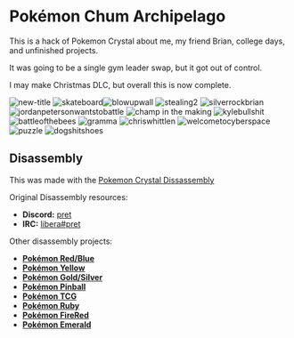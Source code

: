 # Pokémon Chum Archipelago

This is a hack of Pokemon Crystal about me, my friend Brian, college days, and unfinished projects.

It was going to be a single gym leader swap, but it got out of control.

I may make Christmas DLC, but overall this is now complete.

![new-title](https://github.com/lwelyk/chum-archipelago/assets/6764562/05fc59d9-c164-4b24-b7ee-db98d4bbf5c1)
![skateboard](https://github.com/lwelyk/chum-archipelago/assets/6764562/27e3a0fc-8641-46ff-9a7f-a0ef10a35f70)![blowupwall](https://github.com/lwelyk/chum-archipelago/assets/6764562/f66640a0-a1df-4276-93d7-2d4e6860488e)
![stealing2](https://github.com/lwelyk/chum-archipelago/assets/6764562/dfb39a66-0cf4-4cb1-b818-065ee64614ae)
![silverrockbrian](https://github.com/lwelyk/chum-archipelago/assets/6764562/7a632b48-e564-403e-9dd2-e0055bd2fa99)
![jordanpetersonwantstobattle](https://github.com/lwelyk/chum-archipelago/assets/6764562/6602ac72-b888-4f13-a2d9-89df6ba20732)
![champ in the making](https://github.com/lwelyk/chum-archipelago/assets/6764562/2a325d69-b0b5-4dac-b179-d30960cef914)
![kylebullshit](https://github.com/lwelyk/chum-archipelago/assets/6764562/da4c528c-e00f-4015-af4e-c19ba487ad14)
![battleofthebees](https://github.com/lwelyk/chum-archipelago/assets/6764562/46c6c6e2-606b-451c-8734-680138d66093)
![gramma](https://github.com/lwelyk/chum-archipelago/assets/6764562/13129f2e-b497-492c-8460-477c3461ef5d)
![chriswhittlen](https://github.com/lwelyk/chum-archipelago/assets/6764562/a2df4a44-df5e-4349-a221-e162e922828b)
![welcometocyberspace](https://github.com/lwelyk/chum-archipelago/assets/6764562/311ebd56-2bd0-46fb-8020-31d66359a089)
![puzzle](https://github.com/lwelyk/chum-archipelago/assets/6764562/e3737000-7c6a-4769-9f2e-e518e262142d)
![dogshitshoes](https://github.com/lwelyk/chum-archipelago/assets/6764562/6a3529f2-58f1-4093-9397-427a37a96224)



## Disassembly

This was made with the [Pokemon Crystal Dissassembly][pokecrystal]

Original Disassembly resources:

- **Discord:** [pret][discord]
- **IRC:** [libera#pret][irc]

Other disassembly projects:

- [**Pokémon Red/Blue**][pokered]
- [**Pokémon Yellow**][pokeyellow]
- [**Pokémon Gold/Silver**][pokegold]
- [**Pokémon Pinball**][pokepinball]
- [**Pokémon TCG**][poketcg]
- [**Pokémon Ruby**][pokeruby]
- [**Pokémon FireRed**][pokefirered]
- [**Pokémon Emerald**][pokeemerald]

[pokered]: https://github.com/pret/pokered
[pokeyellow]: https://github.com/pret/pokeyellow
[pokegold]: https://github.com/pret/pokegold
[pokecrystal]: https://github.com/pret/pokecrystal
[pokepinball]: https://github.com/pret/pokepinball
[poketcg]: https://github.com/pret/poketcg
[pokeruby]: https://github.com/pret/pokeruby
[pokefirered]: https://github.com/pret/pokefirered
[pokeemerald]: https://github.com/pret/pokeemerald
[docs]: https://pret.github.io/pokecrystal/
[wiki]: https://github.com/pret/pokecrystal/wiki
[tutorials]: https://github.com/pret/pokecrystal/wiki/Tutorials
[symbols]: https://github.com/pret/pokecrystal/tree/symbols
[discord]: https://discord.gg/d5dubZ3
[irc]: https://web.libera.chat/?#pret
[ci]: https://github.com/pret/pokecrystal/actions
[ci-badge]: https://github.com/pret/pokecrystal/actions/workflows/main.yml/badge.svg
